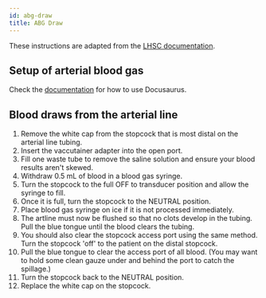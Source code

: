 ```yaml
---
id: abg-draw
title: ABG Draw
---
```


These instructions are adapted from the [LHSC documentation](https://intra.lhsc.on.ca/emergency-services-program/ed-manual/arterial-line-set-guide).

## Setup of arterial blood gas
Check the [documentation](https://docusaurus.io) for how to use Docusaurus.

## Blood draws from the arterial line

1. Remove the white cap from the stopcock that is most distal on the arterial line tubing.
2. Insert the vaccutainer adapter into the open port.
3. Fill one waste tube to remove the saline solution and ensure your blood results aren't skewed.
4. Withdraw 0.5 mL of blood in a blood gas syringe.
5. Turn the stopcock to the full OFF to transducer position and allow the syringe to fill.
6. Once it is full, turn the stopcock to the NEUTRAL position.
7. Place blood gas syringe on ice if it is not processed immediately.
8. The artline must now be flushed so that no clots develop in the tubing. Pull the blue tongue until the blood clears the tubing.
9. You should also clear the stopcock access port using the same method. Turn the stopcock 'off' to the patient on the distal stopcock. 	 
10. Pull the blue tongue to clear the access port of all blood. (You may want to hold some clean gauze under and behind the port to catch the spillage.) 	 
11. Turn the stopcock back to the NEUTRAL position.
12. Replace the white cap on the stopcock.